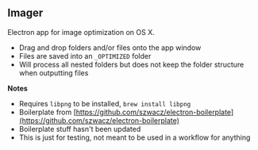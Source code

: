 Imager
------

Electron app for image optimization on OS X.

* Drag and drop folders and/or files onto the app window
* Files are saved into an `_OPTIMIZED` folder
* Will process all nested folders but does not keep the folder structure when outputting files

**Notes**

* Requires `libpng` to be installed, `brew install libpng`
* Boilerplate from [https://github.com/szwacz/electron-boilerplate](https://github.com/szwacz/electron-boilerplate)
* Boilerplate stuff hasn't been updated
* This is just for testing, not meant to be used in a workflow for anything
